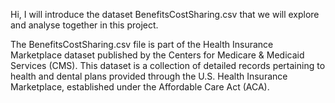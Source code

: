 Hi, I will introduce the dataset BenefitsCostSharing.csv that we will explore and analyse together in this project.

The BenefitsCostSharing.csv file is part of the Health Insurance Marketplace dataset published by the Centers for Medicare & Medicaid Services (CMS).  This dataset is a collection of detailed records pertaining to health and dental plans provided through the U.S. Health Insurance Marketplace, established under the Affordable Care Act (ACA).
